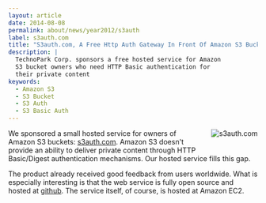 ```yaml
---
layout: article
date: 2014-08-08
permalink: about/news/year2012/s3auth
label: s3auth.com
title: "S3auth.com, A Free Http Auth Gateway In Front Of Amazon S3 Bucket"
description: |
  TechnoPark Corp. sponsors a free hosted service for Amazon
  S3 bucket owners who need HTTP Basic authentication for
  their private content
keywords:
  - Amazon S3
  - S3 Bucket
  - S3 Auth
  - S3 Basic Auth
---
```


<img src="http://img.s3auth.com/logo.png" alt="s3auth.com" style="float:right; margin-left: 2em; margin-bottom: 2em;"/>

We sponsored a small hosted service for owners of Amazon S3 buckets: 
[s3auth.com](http://www.s3auth.com/). Amazon S3 doesn't provide an ability to deliver private 
content through HTTP Basic/Digest authentication mechanisms. Our hosted service fills this gap.

The product already received good feedback from users worldwide. What is especially interesting is 
that the web service is fully open source and hosted at 
[github](https://github.com/yegor256/s3auth). The service itself, of course, is hosted at Amazon EC2.
